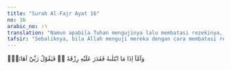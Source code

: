 ```yaml
---
title: "Surah Al-Fajr Ayat 16"
no: 16
arabic_no: ١٦
translation: "Namun apabila Tuhan mengujinya lalu membatasi rezekinya, maka dia berkata, “Tuhanku telah menghinaku.”"
tafsir: "Sebaliknya, bila Allah menguji mereka dengan cara membatasi rezeki, mereka menyangka bahwa Allah telah membenci mereka. Pandangan itu tidak benar, karena Allah memberi siapa yang disukai-Nya atau tidak memberi siapa yang tidak disukai-Nya. Allah ingin menguji manusia, dan karena itu Ia menghendaki agar manusia itu selalu patuh kepada-Nya, baik dalam keadaan berkecukupan maupun kekurangan. Bila Allah memberi, maka manusia yang diberi harus bersyukur, dan bila Ia tidak memberi, manusia harus bersabar."
---
```

وَاَمَّآ اِذَا مَا ابْتَلٰىهُ فَقَدَرَ عَلَيْهِ رِزْقَهٗ ەۙ فَيَقُوْلُ رَبِّيْٓ اَهَانَنِۚ